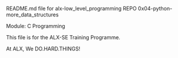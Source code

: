 README.md file for alx-low_level_programming REPO
0x04-python-more_data_structures

Module: C Programming

This file is for the ALX-SE Training Programme.

At ALX, We DO.HARD.THINGS!
